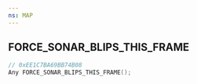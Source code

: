 ```yaml
---
ns: MAP
---
```

## FORCE_SONAR_BLIPS_THIS_FRAME

```c
// 0xEE1C7BA69BB74B08
Any FORCE_SONAR_BLIPS_THIS_FRAME();
```

